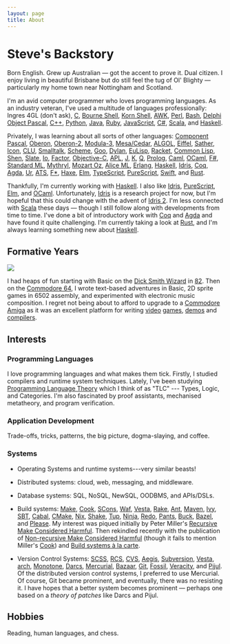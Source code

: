 ```yaml
---
layout: page
title: About
---
```


# Steve's Backstory

Born English. Grew up Australian — got the accent to prove it. Dual citizen.
I enjoy living in beautiful Brisbane but do still feel the tug of Ol'
Blighty — particularly my home town near Nottingham and Scotland.

I'm an avid computer programmer who loves programming languages. As an
industry veteran, I've used a multitude of languages professionally:
Ingres 4GL (don't ask),
[C](https://en.wikipedia.org/wiki/C_%28programming_language%29),
[Bourne Shell](https://en.wikipedia.org/wiki/Bourne_shell),
[Korn Shell](http://kornshell.org/),
[AWK](https://en.wikipedia.org/wiki/AWK),
[Perl](https://www.perl.org/),
[Bash](https://www.gnu.org/software/bash/),
[Delphi Object Pascal](http://delphi.wikia.com/wiki/Object_Pascal),
[C++](http://www.stroustrup.com/C++.html),
[Python](https://www.python.org/),
[Java](https://en.wikipedia.org/wiki/Java_%28programming_language%29),
[Ruby](https://www.ruby-lang.org/),
[JavaScript](https://developer.mozilla.org/en-US/docs/Web/javascript),
[C#](https://docs.microsoft.com/en-us/dotnet/csharp/language-reference/),
[Scala](https://scala-lang.org/), and
[Haskell][haskell].

Privately, I was learning about all sorts of other languages:
[Component Pascal](https://en.wikipedia.org/wiki/Component_Pascal),
[Oberon](https://en.wikipedia.org/wiki/Oberon_(programming_language)),
[Oberon-2](https://en.wikipedia.org/wiki/Oberon-2),
[Modula-3](https://en.wikipedia.org/wiki/Modula-3),
[Mesa/Cedar](https://en.wikipedia.org/wiki/Mesa_(programming_language)),
[ALGOL](https://en.wikipedia.org/wiki/ALGOL),
[Eiffel](https://en.wikipedia.org/wiki/Eiffel_(programming_language)),
[Sather](https://www1.icsi.berkeley.edu/~sather/),
[Icon](https://www.cs.arizona.edu/icon),
[CLU](https://en.wikipedia.org/wiki/CLU_(programming_language)),
[Smalltalk](https://en.wikipedia.org/wiki/Smalltalk),
[Scheme](https://schemers.org/),
[Goo](https://googoogaga.github.io/),
[Dylan](https://opendylan.org/),
[EuLisp](https://en.wikipedia.org/wiki/EuLisp),
[Racket](https://racket-lang.org/),
[Common Lisp](https://en.wikipedia.org/wiki/Common_Lisp),
[Shen](http://www.shenlanguage.org/),
[Slate](https://web.archive.org/web/20160313043048/http://slatelanguage.org/),
[Io](https://iolanguage.org/), [Factor](https://factorcode.org/),
[Objective-C](https://en.wikipedia.org/wiki/Objective-C),
[APL](https://en.wikipedia.org/wiki/APL_(programming_language)),
[J](https://en.wikipedia.org/wiki/J_(programming_language)),
[K](https://en.wikipedia.org/wiki/K_(programming_language)),
[Q](https://en.wikipedia.org/wiki/Q_(programming_language_from_Kx_Systems)),
[Prolog](https://en.wikipedia.org/wiki/Prolog),
[Caml](https://caml.inria.fr/),
[OCaml](https://ocaml.org/),
[F#](https://fsharp.org/),
[Standard ML](http://sml-family.org/),
[Mythryl](https://mythryl.org/),
[Mozart Oz](https://mozart.github.io/),
[Alice ML](https://www.ps.uni-saarland.de/alice/),
[Erlang](https://www.erlang.org/),
[Haskell][haskell],
[Idris][idris],
[Coq](https://coq.inria.fr/),
[Agda](http://wiki.portal.chalmers.se/agda/pmwiki.php),
[Ur](http://www.impredicative.com/ur/),
[ATS](http://www.ats-lang.org/),
[F\*](https://www.fstar-lang.org/),
[Haxe](https://haxe.org/),
[Elm][elm],
[TypeScript](http://typescript.org/),
[PureScript](http://www.purescript.org/),
[Swift](https://swift.org/), and
[Rust][rust].

Thankfully, I'm currently working with [Haskell][haskell]. I also like
[Idris][idris], [PureScript](http://www.purescript.org/), [Elm][elm], and
[OCaml](https://ocaml.org/).
Unfortunately, [Idris](http://idris-lang.org) is a research project for now,
but I'm hopeful that this could change with the advent of [Idris
2](https://github.com/edwinb/Idris2).
I'm less connected with [Scala](https://scala-lang.org/)
these days — though I still follow along with developments from time to time.
I've done a bit of introductory work with [Coq](https://coq.inria.fr/) and
[Agda](https://wiki.portal.chalmers.se/agda/pmwiki.php) and have found it
quite challenging. I'm currently taking a look at
[Rust][rust], and I'm always learning something new about [Haskell][haskell].


## Formative Years

<div class="c64 pull-right">
  <img
    class="img-responsive"
    src="../images/C64_startup_animiert.gif"
  >
</div>

I had heaps of fun starting with Basic on the [Dick Smith
Wizard](http://ultimateconsoledatabase.com/others/dick_smith_wizzard.htm) in
[82](https://youtu.be/JbCr15KkBxY). Then on the [Commodore
64](http://en.wikipedia.org/wiki/Commodore_64), I wrote text-based
adventures in Basic, 2D sprite games in 6502
assembly, and experimented with electronic music composition. I regret not
being about to afford to upgrade to a [Commodore
Amiga](https://en.wikipedia.org/wiki/Amiga) as it was an excellent platform
for writing [video](https://youtu.be/rsuWgLEQBxM)
[games](https://youtu.be/cdGaZ8Fakok),
[demos](https://youtu.be/3wu8cnIpdLY?list=PL7C791DD55914C154) and
[compilers](http://strlen.com/amiga-e).

## Interests

### Programming Languages

I love programming languages and what makes them tick. Firstly, I studied
compilers and runtime system techniques. Lately, I've been studying
[Programming Language Theory](https://steshaw.org/plt/) which I think of as
"TLC" --- Types, Logic, and Categories. I'm also fascinated by proof
assistants, mechanised metatheory, and program verification.

### Application Development

Trade-offs, tricks, patterns, the big picture, dogma-slaying, and coffee.

### Systems

- Operating Systems and runtime systems---very similar beasts!

- Distributed systems: cloud, web, messaging, and middleware.

- Database systems: SQL, NoSQL, NewSQL, OODBMS, and APIs/DSLs.

- Build systems:
  [Make][gnu-make],
  [Cook][cook],
  [SCons][scons],
  [Waf](https://waf.io/),
  [Vesta](http://www.vestasys.org/),
  [Rake](https://github.com/ruby/rake),
  [Ant](https://ant.apache.org/),
  [Maven](https://maven.apache.org/),
  [Ivy](https://ant.apache.org/ivy/),
  [SBT](https://www.scala-sbt.org/),
  [Cabal](https://www.haskell.org/cabal/),
  [CMake](https://cmake.org/),
  [Nix](https://nixos.org/nix/),
  [Shake](https://shakebuild.com/),
  [Tup](http://gittup.org/tup/),
  [Ninja](https://ninja-build.org/),
  [Redo](https://cr.yp.to/redo.html),
  [Pants](https://www.pantsbuild.org/),
  [Buck](https://buckbuild.com/),
  [Bazel](https://bazel.build/), and
  [Please](https://please.build/).
  My interest was piqued initially by Peter Miller's [Recursive Make
  Considered Harmful][recursive-make]. Then rekindled recently with
  the publication of [Non-recursive Make Considered Harmful][non-recursive-make]
  (though it fails to mention Miller's [Cook][cook]) and [Build systems à
  la carte][build-systems-a-la-carte].

- Version Control Systems:
  [SCSS](https://en.wikipedia.org/wiki/Source_Code_Control_System),
  [RCS](https://www.gnu.org/software/rcs/),
  [CVS](https://www.nongnu.org/cvs/),
  [Aegis](http://aegis.sourceforge.net/),
  [Subversion](https://subversion.apache.org/),
  [Vesta](http://www.vestasys.org/),
  [arch](https://www.gnu.org/software/gnu-arch/),
  [Monotone](https://github.com/graydon/monotone),
  [Darcs](http://darcs.net/),
  [Mercurial](https://mercurial.selenic.com/),
  [Bazaar](https://bazaar.canonical.com/),
  [Git](https://git-scm.com/),
  [Fossil](https://fossil-scm.org/),
  [Veracity](http://veracity-scm.com/), and
  [Pijul](https://pijul.org/).
  Of the distributed version control systems, I preferred to use Mercurial. Of
  course, Git became prominent, and eventually, there was no resisting it. I have
  hopes that a better system becomes prominent — perhaps one based on a _theory
  of patches_ like Darcs and Pijul.

## Hobbies

Reading, human languages, and chess.

[recursive-make]: http://aegis.sourceforge.net/auug97.pdf
[gnu-make]: https://www.gnu.org/software/make/
[scons]: https://scons.org/
[cook]: https://web.archive.org/web/20140622050724/http://miller.emu.id.au/pmiller/software/cook/
[non-recursive-make]: https://www.microsoft.com/en-us/research/wp-content/uploads/2016/03/hadrian.pdf
[build-systems-a-la-carte]: https://github.com/snowleopard/build
[idris]: https://idris-lang.org
[haskell]: https://www.haskell.org/
[elm]: https://elm-lang.org/
[rust]: https://www.rust-lang.org/
